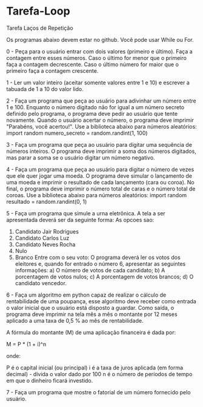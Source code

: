 # Tarefa-Loop
Tarefa Laços de Repetição

Os programas abaixo devem estar no github. Você pode usar While ou For.

0 - Peça para  o usuário entrar com dois valores (primeiro e último).
Faça a contagem entre esses números.
Caso o último for menor que  o primeiro faça a contagem decrescente.
Caso o último número for maior que o primeiro faça a contagem crescente.

1 - Ler um valor inteiro (aceitar somente valores entre 1 e 10) e escrever a tabuada de 1 a 10 do valor lido.

2 - Faça um programa que peça ao usuário para adivinhar um número entre 1 e 100.
Enquanto o número digitado não for igual a um número secreto definido pelo programa,
o programa deve pedir ao usuário que tente novamente. Quando o usuário acertar o número,
o programa deve imprimir "Parabéns, você acertou!".
Use a biblioteca abaixo para números aleatórios:
import random
numero_secreto = random.randint(1, 100)

3 - Faça um programa que peça ao usuário para digitar uma sequência de números inteiros.
O programa deve imprimir a soma dos números digitados, mas parar a soma se o usuário digitar um número negativo.

4 - Faça um programa que peça ao usuário para digitar o número de vezes que ele quer jogar uma moeda.
O programa deve simular o lançamento de uma moeda e imprimir o resultado de cada lançamento (cara ou coroa).
No final, o programa deve imprimir o número total de caras e o número total de coroas.
Use a biblioteca abaixo para números aleatórios:
import random
resultado = random.randint(0, 1)

5 - Faça um programa que simule a urna eletrônica.
A tela a ser apresentada deverá ser da seguinte forma:
As opcoes sao:
1. Candidato Jair Rodrigues
2. Candidato Carlos Luz
3. Candidato Neves Rocha
4. Nulo
5. Branco
Entre com o seu voto:
O programa deverá ler os votos dos eleitores e, quando for entrado o número 6, apresentar as seguintes
informações:
a) O número de votos de cada candidato;
b) A porcentagem de votos nulos;
c) A porcentagem de votos brancos;
d) O candidato vencedor.

6 - Faça um algoritmo em python capaz de realizar o cálculo de rentabilidade de uma poupança,
esse algoritmo deve receber como entrada o valor inicial que o usuário está disposto a guardar.
Como saída, o programa deve imprimir na tela mês a mês o montante por 12 meses
aplicado a uma taxa de 0,5 % ao mês de rentabilidade.

A fórmula do montante (M) de uma aplicação financeira é dada por:

M = P * (1 + i)^n

onde:

P é o capital inicial (ou principal)
i é a taxa de juros aplicada (em forma decimal) - divida o valor dado por 100
n é o número de períodos de tempo em que o dinheiro ficará investido.

7 - Faça um programa que mostre o fatorial de um número fornecido pelo usuário.